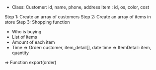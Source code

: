 + Class:
Customer: id, name, phone, address
Item	: id, os, color, cost

Step 1: Create an array of customers
Step 2: Create an array of items in store
Step 3: Shopping function
+ Who is buying
+ List of items
+ Amount of each item
+ Time
=> Order: customer, item_detail[], date time
=> ItemDetail: item, quantity


=> Function export(order)